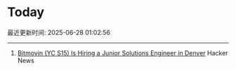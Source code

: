 # Today

最近更新时间: 2025-06-28 01:02:56

--- 
1. [Bitmovin (YC S15) Is Hiring a Junior Solutions Engineer in Denver](https://bitmovin.com/careers/7943569002/) Hacker News
